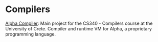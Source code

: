 # Compilers

[Alpha Compiler](alpha-compiler): Main project for the CS340 - Compilers course at the University of Crete. Compiler and runtime VM for Alpha, a proprietary programming language.
